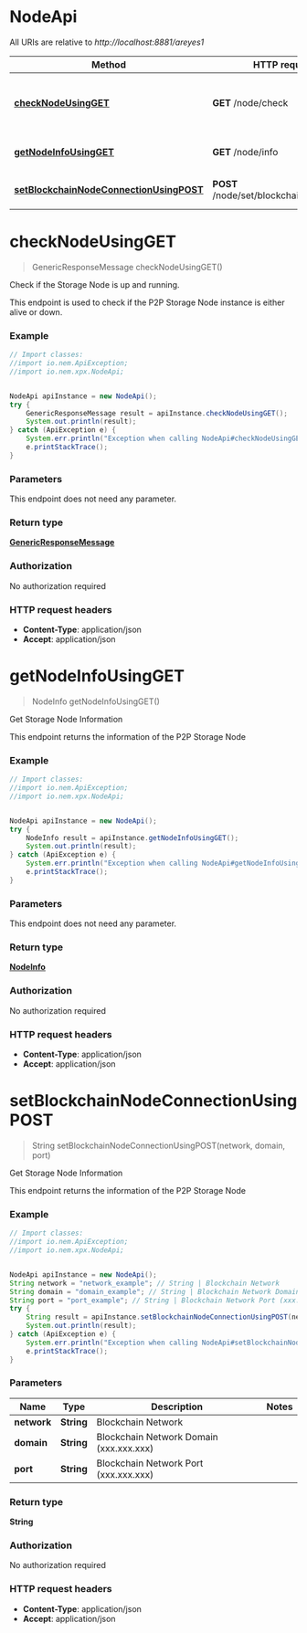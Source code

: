# NodeApi

All URIs are relative to *http://localhost:8881/areyes1*

Method | HTTP request | Description
------------- | ------------- | -------------
[**checkNodeUsingGET**](NodeApi.md#checkNodeUsingGET) | **GET** /node/check | Check if the Storage Node is up and running.
[**getNodeInfoUsingGET**](NodeApi.md#getNodeInfoUsingGET) | **GET** /node/info | Get Storage Node Information
[**setBlockchainNodeConnectionUsingPOST**](NodeApi.md#setBlockchainNodeConnectionUsingPOST) | **POST** /node/set/blockchain/connection | Get Storage Node Information


<a name="checkNodeUsingGET"></a>
# **checkNodeUsingGET**
> GenericResponseMessage checkNodeUsingGET()

Check if the Storage Node is up and running.

This endpoint is used to check if the P2P Storage Node instance is either alive or down.

### Example
```java
// Import classes:
//import io.nem.ApiException;
//import io.nem.xpx.NodeApi;


NodeApi apiInstance = new NodeApi();
try {
    GenericResponseMessage result = apiInstance.checkNodeUsingGET();
    System.out.println(result);
} catch (ApiException e) {
    System.err.println("Exception when calling NodeApi#checkNodeUsingGET");
    e.printStackTrace();
}
```

### Parameters
This endpoint does not need any parameter.

### Return type

[**GenericResponseMessage**](GenericResponseMessage.md)

### Authorization

No authorization required

### HTTP request headers

 - **Content-Type**: application/json
 - **Accept**: application/json

<a name="getNodeInfoUsingGET"></a>
# **getNodeInfoUsingGET**
> NodeInfo getNodeInfoUsingGET()

Get Storage Node Information

This endpoint returns the information of the P2P Storage Node

### Example
```java
// Import classes:
//import io.nem.ApiException;
//import io.nem.xpx.NodeApi;


NodeApi apiInstance = new NodeApi();
try {
    NodeInfo result = apiInstance.getNodeInfoUsingGET();
    System.out.println(result);
} catch (ApiException e) {
    System.err.println("Exception when calling NodeApi#getNodeInfoUsingGET");
    e.printStackTrace();
}
```

### Parameters
This endpoint does not need any parameter.

### Return type

[**NodeInfo**](NodeInfo.md)

### Authorization

No authorization required

### HTTP request headers

 - **Content-Type**: application/json
 - **Accept**: application/json

<a name="setBlockchainNodeConnectionUsingPOST"></a>
# **setBlockchainNodeConnectionUsingPOST**
> String setBlockchainNodeConnectionUsingPOST(network, domain, port)

Get Storage Node Information

This endpoint returns the information of the P2P Storage Node

### Example
```java
// Import classes:
//import io.nem.ApiException;
//import io.nem.xpx.NodeApi;


NodeApi apiInstance = new NodeApi();
String network = "network_example"; // String | Blockchain Network
String domain = "domain_example"; // String | Blockchain Network Domain (xxx.xxx.xxx)
String port = "port_example"; // String | Blockchain Network Port (xxx.xxx.xxx)
try {
    String result = apiInstance.setBlockchainNodeConnectionUsingPOST(network, domain, port);
    System.out.println(result);
} catch (ApiException e) {
    System.err.println("Exception when calling NodeApi#setBlockchainNodeConnectionUsingPOST");
    e.printStackTrace();
}
```

### Parameters

Name | Type | Description  | Notes
------------- | ------------- | ------------- | -------------
 **network** | **String**| Blockchain Network |
 **domain** | **String**| Blockchain Network Domain (xxx.xxx.xxx) |
 **port** | **String**| Blockchain Network Port (xxx.xxx.xxx) |

### Return type

**String**

### Authorization

No authorization required

### HTTP request headers

 - **Content-Type**: application/json
 - **Accept**: application/json

